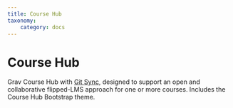 ```yaml
---
title: Course Hub
taxonomy:
    category: docs
---
```


# Course Hub

Grav Course Hub with [Git Sync](https://github.com/trilbymedia/grav-plugin-git-sync), designed to support an open and collaborative flipped-LMS approach for one or more courses. Includes the Course Hub Bootstrap theme.
